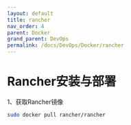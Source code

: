 ```yaml
---
layout: default
title: rancher
nav_order: 4
parent: Docker
grand_parent: DevOps
permalink: /docs/DevOps/Docker/rancher
---
```


# Rancher安装与部署

1、获取Rancher镜像

``` bash
sudo docker pull rancher/rancher
```